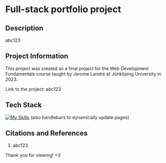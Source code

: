 # Full-stack portfolio project

## Description

abc123

## Project Information

This project was created as a final project for the Web Development Fundamentals course taught by Jerome Landre at Jönköping University in 2023.

Link to the project: abc123

## Tech Stack
[![My Skills](https://skillicons.dev/icons?i=html,css,javascript,nodejs,express,tailwindcss,sqlite,postman)](https://skillicons.dev)
(also handlebars to dynamically update pages)
## Citations and References

1. abc123

Thank you for viewing! <3
